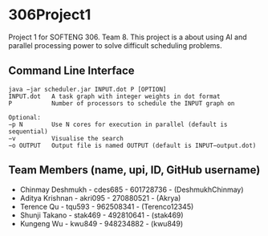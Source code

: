 # 306Project1
Project 1 for SOFTENG 306. Team 8.
This project is a about using AI and parallel processing power to solve difficult scheduling problems.

## Command Line Interface
````+
java −jar scheduler.jar INPUT.dot P [OPTION]
INPUT.dot   A task graph with integer weights in dot format
P           Number of processors to schedule the INPUT graph on

Optional:
−p N        Use N cores for execution in parallel (default is sequential)
−v          Visualise the search
−o OUTPUT   Output file is named OUTPUT (default is INPUT−output.dot)
````

## Team Members (name, upi, ID, GitHub username)
- Chinmay Deshmukh - cdes685 - 601728736 - (DeshmukhChinmay)
- Aditya Krishnan - akri095 - 270880521 - (Akrya)
- Terence Qu - tqu593 - 962508341 - (Terenco12345)
- Shunji Takano - stak469 - 492810641 - (stak469)
- Kungeng Wu - kwu849 - 948234882 - (kwu849)
